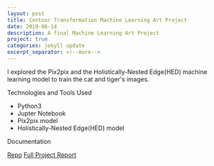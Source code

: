 ```yaml
---
layout: post
title: Contour Transformation Machine Learning Art Project
date: 2019-06-14
description: A final Machine Learning Art Project
project: true
categories: jekyll update
excerpt_separator: <!--more-->
---
```



I explored the Pix2pix and the Holistically-Nested Edge(HED) machine learning model to train the cat and tiger's images.

Technologies and Tools Used
- Python3
- Jupter Notebook
- Pix2pix model
- Holistically-Nested Edge(HED) model

Documentation

[Repo](https://github.com/ucsd-ml-arts/ml-art-final2-amcda-anymlcandoart)
[Full Project Report][final-report]


[final-report]: /assets/Machine-Learning-Final-Report.pdf
